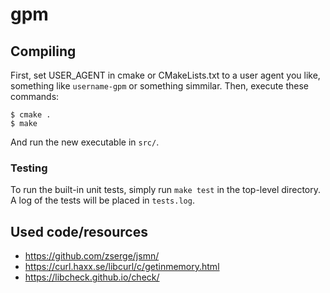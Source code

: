 # gpm


## Compiling
First, set USER_AGENT in cmake or CMakeLists.txt to a user agent you like, something like ```username-gpm``` or something simmilar. Then, execute these commands:

	$ cmake .
	$ make
And run the new executable in ```src/```.

### Testing
To run the built-in unit tests, simply run ```make test``` in the top-level directory. A log of the tests will be placed in ```tests.log```.

## Used code/resources

- https://github.com/zserge/jsmn/
- https://curl.haxx.se/libcurl/c/getinmemory.html
- https://libcheck.github.io/check/

